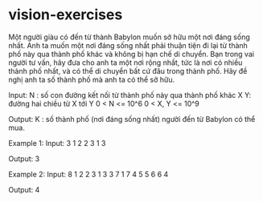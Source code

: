 # vision-exercises

 Một người giàu có đến từ thành Babylon muốn sở hữu một nơi đáng sống nhất. Anh ta muốn một nơi đáng sống nhất phải thuận tiện đi lại từ thành phố này qua thành phố khác và không bị hạn chế di chuyển. Bạn trong vai người tư vấn, hãy đưa cho anh ta một nơi rộng nhất, tức là nơi có nhiều thành phố nhất, và có thể di chuyển bất cứ đâu trong thành phố. Hãy đề nghị anh ta số thành phố  mà anh ta có thể sở hữu.
 
 Input:
 N : số  con đường kết nối từ thành phố này qua thành phố khác
 X Y: đường hai chiều từ X tới Y
 0 < N <= 10^6
 0 < X, Y <= 10^9
 
 Output:
 K : số thành phố  (nơi đáng sống nhất) người đến từ Babylon có thể mua.
 
 Example 1:
 Input:
3
1 2
2 3
1 3

Output:
3

Example 2:
Input:
8
1 2
2 3
1 3
3 7
1 7
4 5
5 6
6 4

Output:
4
 
 
